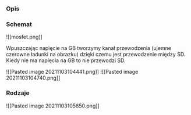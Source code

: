 ### Opis


### Schemat
![[mosfet.png]]

Wpuszczając napięcie na GB tworzymy kanał przewodzenia (ujemne czerowne ładunki na obrazku) dzięki czemu jest przewodzenie między SD. Kiedy nie ma napięcia na GB to nie przewodzi SD.

![[Pasted image 20211103104441.png]]
![[Pasted image 20211103104740.png]]

### Rodzaje
![[Pasted image 20211103105650.png]]